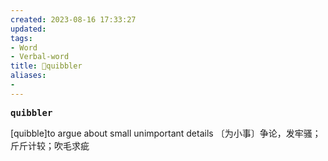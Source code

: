 ```yaml
---
created: 2023-08-16 17:33:27
updated: 
tags: 
- Word
- Verbal-word
title: 🚩quibbler
aliases:
- 
---
```


<pre><strong>quibbler</strong></pre>
[quibble]to argue about small unimportant details 〔为小事〕争论，发牢骚；斤斤计较；吹毛求疵